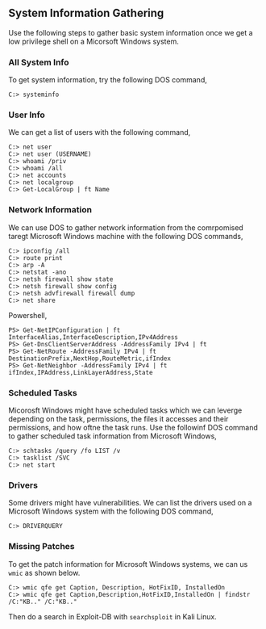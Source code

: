 ## System Information Gathering
Use the following steps to gather basic system information once we get a low privilege shell on a Micorsoft Windows system.
### All System Info
To get system information, try the following DOS command,
```
C:> systeminfo
```
### User Info
We can get a list of users with the following command,
```
C:> net user
C:> net user (USERNAME)
C:> whoami /priv
C:> whoami /all
C:> net accounts
C:> net localgroup
C:> Get-LocalGroup | ft Name
```
### Network Information
We can use DOS to gather network information from the comrpomised taregt Microsoft Windows machine with the following DOS commands,
```
C:> ipconfig /all
C:> route print
C:> arp -A
C:> netstat -ano
C:> netsh firewall show state
C:> netsh firewall show config
C:> netsh advfirewall firewall dump
C:> net share
```
Powershell,
```
PS> Get-NetIPConfiguration | ft InterfaceAlias,InterfaceDescription,IPv4Address
PS> Get-DnsClientServerAddress -AddressFamily IPv4 | ft
PS> Get-NetRoute -AddressFamily IPv4 | ft DestinationPrefix,NextHop,RouteMetric,ifIndex
PS> Get-NetNeighbor -AddressFamily IPv4 | ft ifIndex,IPAddress,LinkLayerAddress,State
```
### Scheduled Tasks
Micorosft Windows might have scheduled tasks which we can leverge depending on the task, permissions, the files it accesses and their permissions, and how oftne the task runs. Use the followinf DOS command to gather scheduled task information from Microsoft Windows,
```
C:> schtasks /query /fo LIST /v
C:> tasklist /SVC
C:> net start
```
### Drivers
Some drivers might have vulnerabilities. We can list the drivers used on a Microsoft Windows system with the following DOS command,
```
C:> DRIVERQUERY
```
### Missing Patches
To get the patch information for Microsoft Windows systems, we can us `wmic` as shown below.
```
C:> wmic qfe get Caption, Description, HotFixID, InstalledOn
C:> wmic qfe get Caption,Description,HotFixID,InstalledOn | findstr /C:"KB.." /C:"KB.."
```
Then do a search in Exploit-DB with `searchsploit` in Kali Linux.
